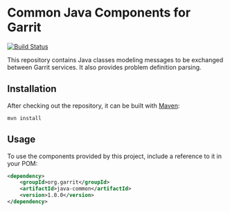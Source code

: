 Common Java Components for Garrit
=================================

[![Build Status](https://secure.travis-ci.org/Garrit/java-common.svg?branch=master)](https://travis-ci.org/Garrit/java-common)

This repository contains Java classes modeling messages to be exchanged between
Garrit services. It also provides problem definition parsing.

Installation
------------

After checking out the repository, it can be built with
[Maven](http://maven.apache.org/):

```
mvn install
```

Usage
-----

To use the components provided by this project, include a reference to it in
your POM:

```xml
<dependency>
    <groupId>org.garrit</groupId>
    <artifactId>java-common</artifactId>
    <version>1.0.0</version>
</dependency>
```